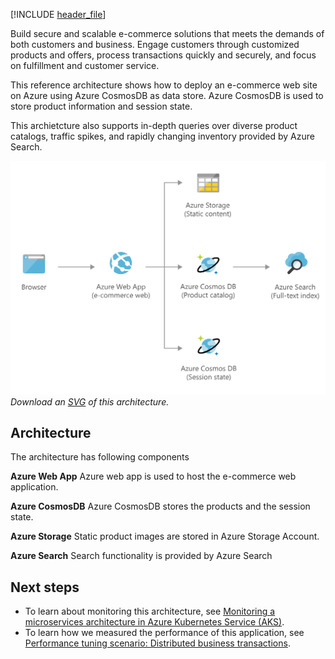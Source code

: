 


[!INCLUDE [header_file](../../../includes/sol-idea-header.md)]

Build secure and scalable e-commerce solutions that meets the demands of both customers and business. Engage customers through customized products and offers, process transactions quickly and securely, and focus on fulfillment and customer service.

This reference architecture shows how to deploy an e-commerce web site on Azure using Azure CosmosDB as data store. Azure CosmosDB is used to store product information and session state. 

This archietcture also supports in-depth queries over diverse product catalogs, traffic spikes, and rapidly changing inventory provided by Azure Search.

![Architecture Diagram](../media/retail-and-e-commerce-using-cosmos-db.png)
*Download an [SVG](../media/retail-and-e-commerce-using-cosmos-db.svg) of this architecture.*

## Architecture

The architecture has following components

**Azure Web App**  Azure web app is used to host the e-commerce web application.

**Azure CosmosDB** Azure CosmosDB stores the products and the session state.

**Azure Storage** Static product images are stored in Azure Storage Account.

**Azure Search** Search functionality is provided by Azure Search


## Next steps

- To learn about monitoring this architecture, see [Monitoring a microservices architecture in Azure Kubernetes Service (AKS)](../../../microservices/logging-monitoring.md).
- To learn how we measured the performance of this application, see [Performance tuning scenario: Distributed business transactions](../../../performance/distributed-transaction.md).
